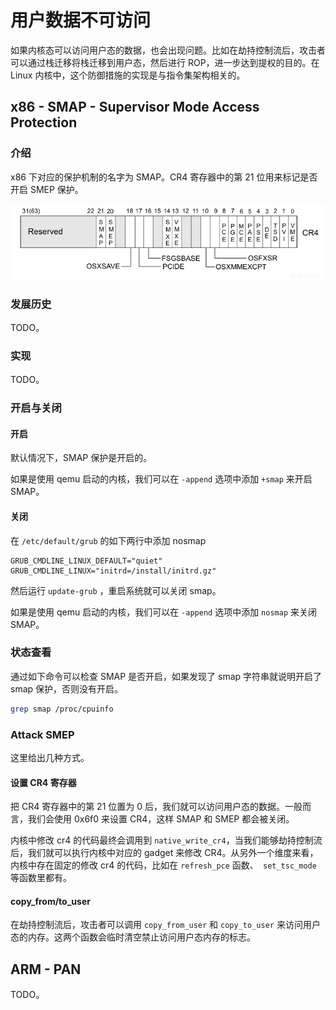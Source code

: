 # 用户数据不可访问

如果内核态可以访问用户态的数据，也会出现问题。比如在劫持控制流后，攻击者可以通过栈迁移将栈迁移到用户态，然后进行 ROP，进一步达到提权的目的。在 Linux 内核中，这个防御措施的实现是与指令集架构相关的。

## x86 - SMAP - Supervisor Mode Access Protection

### 介绍

x86 下对应的保护机制的名字为 SMAP。CR4 寄存器中的第 21 位用来标记是否开启 SMEP 保护。

![20180220141919-fc10512e-1605-1](figure/cr4.png)

### 发展历史

TODO。

### 实现

TODO。

### 开启与关闭

#### 开启

默认情况下，SMAP 保护是开启的。

如果是使用 qemu 启动的内核，我们可以在 `-append` 选项中添加 `+smap` 来开启 SMAP。

#### 关闭

在 `/etc/default/grub` 的如下两行中添加 nosmap

```
GRUB_CMDLINE_LINUX_DEFAULT="quiet"  
GRUB_CMDLINE_LINUX="initrd=/install/initrd.gz"
```

然后运行 `update-grub` ，重启系统就可以关闭 smap。

如果是使用 qemu 启动的内核，我们可以在 `-append` 选项中添加 `nosmap` 来关闭 SMAP。

### 状态查看

通过如下命令可以检查 SMAP 是否开启，如果发现了 smap 字符串就说明开启了 smap 保护，否则没有开启。

```bash
grep smap /proc/cpuinfo
```

### Attack SMEP

这里给出几种方式。

#### 设置 CR4 寄存器

把 CR4 寄存器中的第 21 位置为 0 后，我们就可以访问用户态的数据。一般而言，我们会使用 0x6f0 来设置 CR4，这样 SMAP 和 SMEP 都会被关闭。

内核中修改 cr4 的代码最终会调用到 `native_write_cr4`，当我们能够劫持控制流后，我们就可以执行内核中对应的 gadget 来修改 CR4。从另外一个维度来看，内核中存在固定的修改 cr4 的代码，比如在 `refresh_pce` 函数、` set_tsc_mode` 等函数里都有。

#### copy_from/to_user

在劫持控制流后，攻击者可以调用 `copy_from_user` 和 `copy_to_user` 来访问用户态的内存。这两个函数会临时清空禁止访问用户态内存的标志。

## ARM - PAN

TODO。
